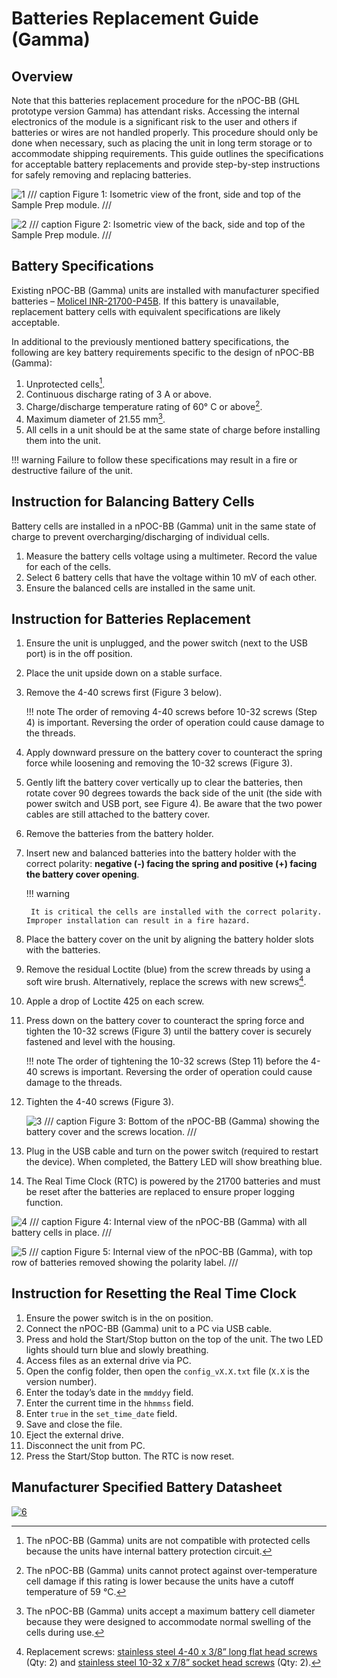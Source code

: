 # Batteries Replacement Guide (Gamma)

## Overview

Note that this batteries replacement procedure for the nPOC-BB (GHL prototype version Gamma) has attendant risks. Accessing the internal electronics of the module is a significant risk to the user and others if batteries or wires are not handled properly. This procedure should only be done when necessary, such as placing the unit in long term storage or to accommodate shipping requirements. This guide outlines the specifications for acceptable battery replacements and provide step-by-step instructions for safely removing and replacing batteries.

![1](../img/batt-01.png)
/// caption
Figure 1: Isometric view of the front, side and top of the Sample Prep module.
///

![2](../img/batt-02.png)
/// caption
Figure 2: Isometric view of the back, side and top of the Sample Prep module.
///

## Battery Specifications

Existing nPOC-BB (Gamma) units are installed with manufacturer specified batteries – [Molicel INR-21700-P45B](#datasheet). If this battery is unavailable, replacement battery cells with equivalent specifications are likely acceptable.

In additional to the previously mentioned battery specifications, the following are key battery requirements specific to the design of nPOC-BB (Gamma):

1. Unprotected cells[^1].
2. Continuous discharge rating of 3 A or above.
3. Charge/discharge temperature rating of 60° C or above[^2].
4. Maximum diameter of 21.55 mm[^3].
5. All cells in a unit should be at the same state of charge before installing them into the unit.

!!! warning
    Failure to follow these specifications may result in a fire or destructive failure of the unit.

## Instruction for Balancing Battery Cells

Battery cells are installed in a nPOC-BB (Gamma) unit in the same state of charge to prevent overcharging/discharging of individual cells.

1. Measure the battery cells voltage using a multimeter. Record the value for each of the cells.
2. Select 6 battery cells that have the voltage within 10 mV of each other.
3. Ensure the balanced cells are installed in the same unit.

## Instruction for Batteries Replacement

1. Ensure the unit is unplugged, and the power switch (next to the USB port) is in the off position.
2. Place the unit upside down on a stable surface.
3. Remove the 4-40 screws first (Figure 3 below).

    !!! note
        The order of removing 4-40 screws before 10-32 screws (Step 4) is important. Reversing the order of operation could cause damage to the threads.

4. Apply downward pressure on the battery cover to counteract the spring force while loosening and removing the 10-32 screws (Figure 3).
5. Gently lift the battery cover vertically up to clear the batteries, then rotate cover 90 degrees towards the back side of the unit (the side with power switch and USB port, see Figure 4). Be aware that the two power cables are still attached to the battery cover.
6. Remove the batteries from the battery holder.
7. Insert new and balanced batteries into the battery holder with the correct polarity: **negative (-) facing the spring and positive (+) facing the battery cover opening**.

    !!! warning

        It is critical the cells are installed with the correct polarity. Improper installation can result in a fire hazard.

8. Place the battery cover on the unit by aligning the battery holder slots with the batteries.
9. Remove the residual Loctite (blue) from the screw threads by using a soft wire brush. Alternatively, replace the screws with new screws[^4].
10. Apple a drop of Loctite 425 on each screw.
11. Press down on the battery cover to counteract the spring force and tighten the 10-32 screws (Figure 3) until the battery cover is securely fastened and level with the housing.

    !!! note
        The order of tightening the 10-32 screws (Step 11) before the 4-40 screws is important. Reversing the order of operation could cause damage to the threads.

12. Tighten the 4-40 screws (Figure 3).

    ![3](../img/batt-03.png)
    /// caption
    Figure 3: Bottom of the nPOC-BB (Gamma) showing the battery cover and the screws location.
    ///

13. Plug in the USB cable and turn on the power switch (required to restart the device). When completed, the Battery LED will show breathing blue.
14. The Real Time Clock (RTC) is powered by the 21700 batteries and must be reset after the batteries are replaced to ensure proper logging function.

![4](../img/batt-04.jpg)
/// caption
Figure 4: Internal view of the nPOC-BB (Gamma) with all battery cells in place.
///

![5](../img/batt-05.jpg)
/// caption
Figure 5: Internal view of the nPOC-BB (Gamma), with top row of batteries removed showing the polarity label.
///

## Instruction for Resetting the Real Time Clock

1. Ensure the power switch is in the on position.
2. Connect the nPOC-BB (Gamma) unit to a PC via USB cable.
3. Press and hold the Start/Stop button on the top of the unit. The two LED lights should turn blue and slowly breathing.
4. Access files as an external drive via PC.
5. Open the config folder, then open the ```config_vX.X.txt``` file (```X.X``` is the version number).
6. Enter the today’s date in the ```mmddyy``` field.
7. Enter the current time in the ```hhmmss``` field.
8. Enter ```true``` in the ```set_time_date``` field.
9. Save and close the file.
10. Eject the external drive.
11. Disconnect the unit from PC.
12. Press the Start/Stop button. The RTC is now reset.

## Manufacturer Specified Battery Datasheet

<a name="datasheet" target="_blank" rel="noopener noreferrer" href="https://www.molicel.com/inr21700-p45b/">![6](../img/batt-06.png)</a>

[^1]: The nPOC-BB (Gamma) units are not compatible with protected cells because the units have internal battery protection circuit.
[^2]: The nPOC-BB (Gamma) units cannot protect against over-temperature cell damage if this rating is lower because the units have a cutoff temperature of 59 °C.
[^3]: The nPOC-BB (Gamma) units accept a maximum battery cell diameter because they were designed to accommodate normal swelling of the cells during use.
[^4]:
    Replacement screws: <a target="_blank" rel="noopener noreferrer" href="https://www.mcmaster.com/catalog/131/3486/92210A108">stainless steel 4-40 x 3/8” long flat head screws</a> (Qty: 2) and <a target="_blank" rel="noopener noreferrer" href="https://www.mcmaster.com/catalog/131/3567/92196A273">stainless steel 10-32 x 7/8” socket head screws</a> (Qty: 2).
